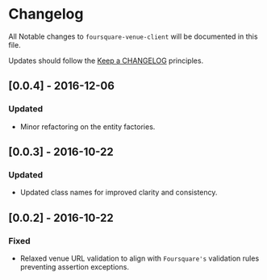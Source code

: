 # Changelog

All Notable changes to `foursquare-venue-client` will be documented in this file.

Updates should follow the [Keep a CHANGELOG](http://keepachangelog.com/) principles.

## [0.0.4] - 2016-12-06

### Updated

- Minor refactoring on the entity factories.

## [0.0.3] - 2016-10-22

### Updated

- Updated class names for improved clarity and consistency.

## [0.0.2] - 2016-10-22

### Fixed

- Relaxed venue URL validation to align with `Foursquare's` validation rules preventing
assertion exceptions.


